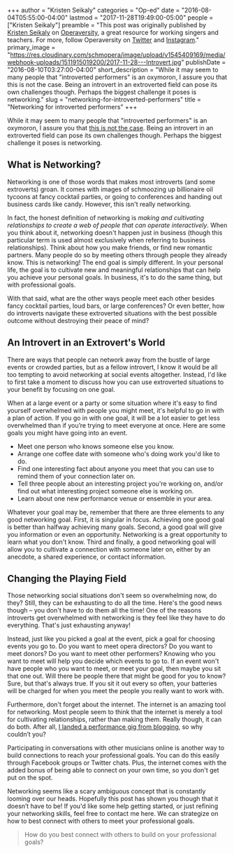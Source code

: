 +++
author = "Kristen Seikaly"
categories = "Op-ed"
date = "2016-08-04T05:55:00-04:00"
lastmod = "2017-11-28T19:49:00-05:00"
people = ["Kristen Seikaly"]
preamble = "This post was originally published by [Kristen Seikaly](/scene/people/kristen-seikaly) on [Operaversity](http://operaversity.com/business/networking-for-introverted-performers), a great resource for working singers and teachers. For more, follow Operaversity on [Twitter](https://twitter.com/Operaversity) and [Instagram](https://www.instagram.com/operaversity/)."
primary_image = "https://res.cloudinary.com/schmopera/image/upload/v1545409169/media/webhook-uploads/1511915019200/2017-11-28---Introvert.jpg"
publishDate = "2016-08-10T03:27:00-04:00"
short_description = "While it may seem to many people that &quot;introverted performers&quot; is an oxymoron, I assure you that this is not the case. Being an introvert in an extroverted field can pose its own challenges though. Perhaps the biggest challenge it poses is networking."
slug = "networking-for-introverted-performers"
title = "Networking for introverted performers"
+++

While it may seem to many people that "introverted performers" is an oxymoron, I assure you that [this is not the case](http://operaversity.com/performance/introverted-performers-thing/%20). Being an introvert in an extroverted field can pose its own challenges though. Perhaps the biggest challenge it poses is networking.

## What is Networking?

Networking is one of those words that makes most introverts (and some extroverts) groan. It comes with images of schmoozing up billionaire oil tycoons at fancy cocktail parties, or going to conferences and handing out business cards like candy. However, this isn't really networking.

In fact, the honest definition of networking is *making and cultivating relationships to create a web of people that can operate interactively*. When you think about it, networking doesn't happen just in business (though this particular term is used almost exclusively when referring to business relationships). Think about how you make friends, or find new romantic partners. Many people do so by meeting others through people they already know. This is networking! The end goal is simply different. In your personal life, the goal is to cultivate new and meaningful relationships that can help you achieve your personal goals. In business, it's to do the same thing, but with professional goals.

With that said, what are the other ways people meet each other besides fancy cocktail parties, loud bars, or large conferences? Or even better, how do introverts navigate these extroverted situations with the best possible outcome without destroying their peace of mind?

## An Introvert in an Extrovert's World

There are ways that people can network away from the bustle of large events or crowded parties, but as a fellow introvert, I know it would be all too tempting to avoid networking at social events altogether. Instead, I'd like to first take a moment to discuss how you can use extroverted situations to your benefit by focusing on one goal.

When at a large event or a party or some situation where it's easy to find yourself overwhelmed with people you might meet, it's helpful to go in with a plan of action. If you go in with one goal, it will be a lot easier to get less overwhelmed than if you’re trying to meet everyone at once. Here are some goals you might have going into an event.

- Meet one person who knows someone else you know.
- Arrange one coffee date with someone who's doing work you'd like to do.
- Find one interesting fact about anyone you meet that you can use to remind them of your connection later on.
- Tell three people about an interesting project you're working on, and/or find out what interesting project someone else is working on.
- Learn about one new performance venue or ensemble in your area.

Whatever your goal may be, remember that there are three elements to any good networking goal. First, it is singular in focus. Achieving one good goal is better than halfway achieving many goals. Second, a good goal will give you information or even an opportunity. Networking is a great opportunity to learn what you don't know. Third and finally, a good networking goal will allow you to cultivate a connection with someone later on, either by an anecdote, a shared experience, or contact information.

## Changing the Playing Field

Those networking social situations don't seem so overwhelming now, do they? Still, they can be exhausting to do all the time. Here's the good news though – you don't have to do them all the time! One of the reasons introverts get overwhelmed with networking is they feel like they have to do everything. That's just exhausting anyway!

Instead, just like you picked a goal at the event, pick a goal for choosing events you go to. Do you want to meet opera directors? Do you want to meet donors? Do you want to meet other performers? Knowing who you want to meet will help you decide which events to go to. If an event won't have people who you want to meet, or meet your goal, then maybe you sit that one out. Will there be people there that might be good for you to know? Sure, but that's always true. If you sit it out every so often, your batteries will be charged for when you meet the people you really want to work with.

Furthermore, don't forget about the internet. The internet is an amazing tool for networking. Most people seem to think that the internet is merely a tool for cultivating relationships, rather than making them. Really though, it can do both. After all, [I landed a performance gig from blogging](http://operaversity.com/performance/blogging-landed-me-a-paid-performance-gig/%20), so why couldn’t you?

Participating in conversations with other musicians online is another way to build connections to reach your professional goals. You can do this easily through Facebook groups or Twitter chats. Plus, the internet comes with the added bonus of being able to connect on your own time, so you don't get put on the spot.

Networking seems like a scary ambiguous concept that is constantly looming over our heads. Hopefully this post has shown you though that it doesn’t have to be! If you'd like some help getting started, or just refining your networking skills, feel free to contact me here. We can strategize on how to best connect with others to meet your professional goals.

>How do you best connect with others to build on your professional goals?
